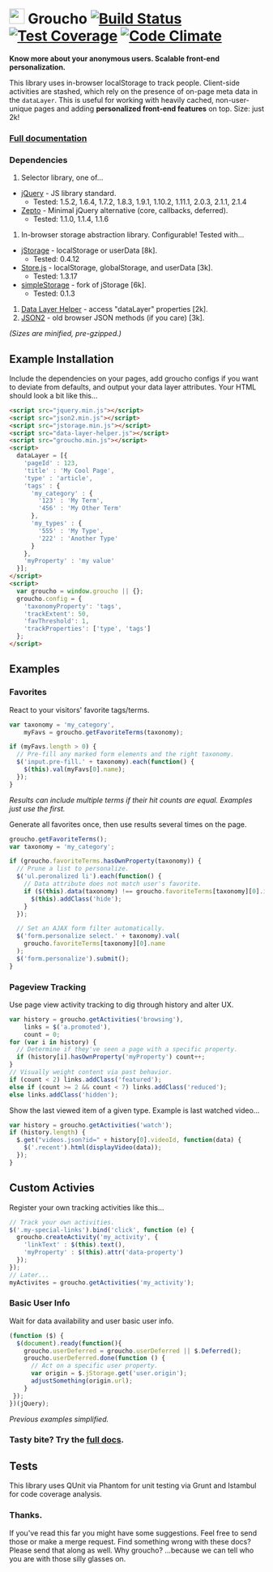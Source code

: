 <img src="https://raw.githubusercontent.com/tableau-mkt/groucho/master/groucho.png?raw=true" height="30" style="bottom:2px"> Groucho [![Build Status](https://travis-ci.org/tableau-mkt/groucho.svg?branch=master)](https://travis-ci.org/tableau-mkt/groucho) [![Test Coverage](https://codeclimate.com/github/tableau-mkt/groucho/badges/coverage.svg)](https://codeclimate.com/github/tableau-mkt/groucho) [![Code Climate](https://codeclimate.com/github/tableau-mkt/groucho/badges/gpa.svg)](https://codeclimate.com/github/tableau-mkt/groucho)
==============

**Know more about your anonymous users. Scalable front-end personalization.**

This library uses in-browser localStorage to track people. Client-side activities are stashed, which rely on the presence of on-page meta data in the `dataLayer`. This is useful for working with heavily cached, non-user-unique pages and adding __personalized front-end features__ on top. Size: just 2k!

### [Full documentation](DOCS.md)

### Dependencies
1. Selector library, one of...
 * [jQuery](http://jquery.com) - JS library standard.
   - Tested: 1.5.2, 1.6.4, 1.7.2, 1.8.3, 1.9.1, 1.10.2, 1.11.1, 2.0.3, 2.1.1, 2.1.4
 * [Zepto](http://zeptojs.com) - Minimal jQuery alternative (core, callbacks, deferred).
   - Tested: 1.1.0, 1.1.4, 1.1.6
1. In-browser storage abstraction library. Configurable! Tested with...
 * [jStorage](http://jstorage.info) - localStorage or userData [8k].
   - Tested: 0.4.12
 * [Store.js](https://github.com/marcuswestin/store.js) - localStorage, globalStorage, and userData [3k].
   - Tested: 1.3.17
 * [simpleStorage](https://github.com/andris9/simpleStorage) - fork of jStorage [6k].
   - Tested: 0.1.3
1. [Data Layer Helper](https://github.com/google/data-layer-helper) - access "dataLayer" properties [2k].
1. [JSON2](https://github.com/douglascrockford/JSON-js) - old browser JSON methods (if you care) [3k].

_(Sizes are minified, pre-gzipped.)_


## Example Installation
Include the dependencies on your pages, add groucho configs if you want to deviate from defaults, and output your data layer attributes. Your HTML should look a bit like this...

```html
<script src="jquery.min.js"></script>
<script src="json2.min.js"></script>
<script src="jstorage.min.js"></script>
<script src="data-layer-helper.js"></script>
<script src="groucho.min.js"></script>
<script>
  dataLayer = [{
    'pageId' : 123,
    'title' : 'My Cool Page',
    'type' : 'article',
    'tags' : {
      'my_category' : {
        '123' : 'My Term',
        '456' : 'My Other Term'
      },
      'my_types' : {
        '555' : 'My Type',
        '222' : 'Another Type'
      }
    },
    'myProperty' : 'my value'
  }];
</script>
<script>
  var groucho = window.groucho || {};
  groucho.config = {
    'taxonomyProperty': 'tags',
    'trackExtent': 50,
    'favThreshold': 1,
    'trackProperties': ['type', 'tags']
  };
</script>
```

## Examples

### Favorites

React to your visitors' favorite tags/terms.

```javascript
var taxonomy = 'my_category',
    myFavs = groucho.getFavoriteTerms(taxonomy);

if (myFavs.length > 0) {
  // Pre-fill any marked form elements and the right taxonomy.
  $('input.pre-fill.' + taxonomy).each(function() {
    $(this).val(myFavs[0].name);
  });
}
```

_Results can include multiple terms if their hit counts are equal. Examples just use the first._

Generate all favorites once, then use results several times on the page.

```javascript
groucho.getFavoriteTerms();
var taxonomy = 'my_category';

if (groucho.favoriteTerms.hasOwnProperty(taxonomy)) {
  // Prune a list to personalize.
  $('ul.peronalized li').each(function() {
    // Data attribute does not match user's favorite.
    if ($(this).data(taxonomy) !== groucho.favoriteTerms[taxonomy][0].id) {
      $(this).addClass('hide');
    }
  });

  // Set an AJAX form filter automatically.
  $('form.personalize select.' + taxonomy).val(
    groucho.favoriteTerms[taxonomy][0].name
  );
  $('form.personalize').submit();
}
```

### Pageview Tracking

Use page view activity tracking to dig through history and alter UX.

```javascript
var history = groucho.getActivities('browsing'),
    links = $('a.promoted'),
    count = 0;
for (var i in history) {
  // Determine if they've seen a page with a specific property.
  if (history[i].hasOwnProperty('myProperty') count++;
}
// Visually weight content via past behavior.
if (count < 2) links.addClass('featured');
else if (count >= 2 && count < 7) links.addClass('reduced');
else links.addClass('hidden');
```
Show the last viewed item of a given type. Example is last watched video...

```javascript
var history = groucho.getActivities('watch');
if (history.length) {
  $.get("videos.json?id=" + history[0].videoId, function(data) {
    $('.recent').html(displayVideo(data));
  });
}
```

## Custom Activies

Register your own tracking activities like this...

```javascript
// Track your own activities.
$('.my-special-links').bind('click', function (e) {
  groucho.createActivity('my_activity', {
    'linkText' : $(this).text(),
    'myProperty' : $(this).attr('data-property')
  });
});
// Later...
myActivites = groucho.getActivities('my_activity');
```

### Basic User Info

Wait for data availability and user basic user info.

```javascript
(function ($) {
  $(document).ready(function(){
    groucho.userDeferred = groucho.userDeferred || $.Deferred();
    groucho.userDeferred.done(function () {
      // Act on a specific user property.
      var origin = $.jStorage.get('user.origin');
      adjustSomething(origin.url);
    }
 });
})(jQuery);
```
_Previous examples simplified._

### Tasty bite? Try the [full docs](DOCS.md).

## Tests
This library uses QUnit via Phantom for unit testing via Grunt and Istambul for code coverage analysis.

### Thanks.
If you've read this far you might have some suggestions. Feel free to send those or make a merge request.
Find something wrong with these docs? Please send that along as well. Why groucho? ...because we can tell who you are with those silly glasses on.
